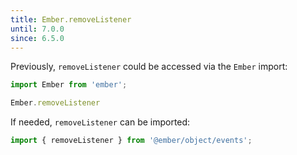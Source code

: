 ```yaml
---
title: Ember.removeListener
until: 7.0.0
since: 6.5.0
---
```



Previously, `removeListener` could be accessed via the `Ember` import:
```js
import Ember from 'ember';

Ember.removeListener
```

If needed, `removeListener` can be imported:
```js
import { removeListener } from '@ember/object/events';
```
